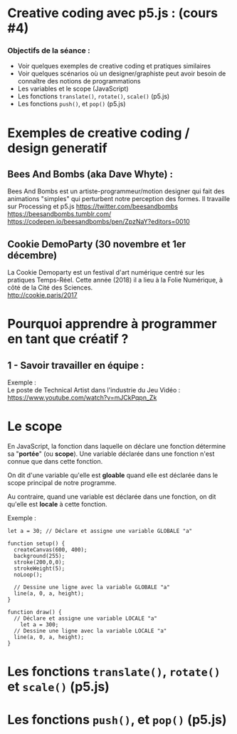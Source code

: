 # **Creative coding avec p5.js : (cours #4)**
### Objectifs de la séance :
- Voir quelques exemples de creative coding et pratiques similaires
- Voir quelques scénarios où un designer/graphiste peut avoir besoin de connaître des notions de programmations
- Les variables et le scope (JavaScript)
- Les fonctions `translate()`, `rotate()`, `scale()` (p5.js)
- Les fonctions `push()`, et `pop()` (p5.js)

# Exemples de creative coding / design generatif

## Bees And Bombs (aka Dave Whyte) :
Bees And Bombs est un artiste-programmeur/motion designer qui fait des animations "simples" qui perturbent notre perception des formes. Il travaille sur Processing et p5.js 
https://twitter.com/beesandbombs  
https://beesandbombs.tumblr.com/  
https://codepen.io/beesandbombs/pen/ZpzNaY?editors=0010

## Cookie DemoParty (30 novembre et 1er décembre)
La Cookie Demoparty est un festival d'art numérique centré sur les pratiques Temps-Réel. Cette année (2018) il a lieu à la Folie Numérique, à côté de la Cité des Sciences.  
http://cookie.paris/2017

# Pourquoi apprendre à programmer en tant que créatif ?

## 1 - Savoir travailler en équipe :
Exemple :  
Le poste de Technical Artist dans l'industrie du Jeu Vidéo :  
https://www.youtube.com/watch?v=mJCkPqpn_Zk


# Le scope
En JavaScript, la fonction dans laquelle on déclare une fonction détermine sa "**portée**" (ou **scope**). Une variable déclarée dans une fonction n'est connue que dans cette fonction.

On dit d'une variable qu'elle est **gloable** quand elle est déclarée dans le scope principal de notre programme.  

Au contraire, quand une variable est déclarée dans une fonction, on dit qu'elle est **locale** à cette fonction.  

Exemple :
```
let a = 30; // Déclare et assigne une variable GLOBALE "a"

function setup() {
  createCanvas(600, 400);
  background(255);
  stroke(200,0,0);
  strokeWeight(5);
  noLoop();
  
  // Dessine une ligne avec la variable GLOBALE "a"
  line(a, 0, a, height);
}

function draw() {
  // Déclare et assigne une variable LOCALE "a"
	let a = 300;
  // Dessine une ligne avec la variable LOCALE "a"
  line(a, 0, a, height);
}
```

# Les fonctions `translate()`, `rotate()` et `scale()` (p5.js)


# Les fonctions `push()`, et `pop()` (p5.js)

